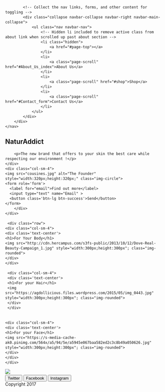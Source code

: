 
<!DOCTYPE html>
<html lang='en'>

<head>
	<meta charset="utf-8"> 
	<link type="text/css" rel="stylesheet" href="annafile/bootstrap/bootstrap.css">
	<link rel="stylesheet" type="text/css" href="css.css">
	<meta name="viewport" content="width=device-width, initial-scale=1.0">
	<link rel="stylesheet" href="https://maxcdn.bootstrapcdn.com/bootstrap/3.3.7/css/bootstrap.min.css" integrity="sha384-BVYiiSIFeK1dGmJRAkycuHAHRg32OmUcww7on3RYdg4Va+PmSTsz/K68vbdEjh4u" crossorigin="anonymous">
	<title>NaturAddict</title>
</head>


<body>
 <nav class="navbar navbar-custom navbar-fixed-top" role="navigation">
        <div class="container">
            
            <!-- Collect the nav links, forms, and other content for toggling -->
            <div class="collapse navbar-collapse navbar-right navbar-main-collapse">
                <ul class="nav navbar-nav">
                    <!-- Hidden li included to remove active class from about link when scrolled up past about section -->
                    <li class="hidden">
                        <a href="#page-top"></a>
                    </li>
                    <li>
                        <a class="page-scroll" href="#About_Us_index">About Us</a>
                    </li>
                    <li>
                        <a class="page-scroll" href="#shop">Shop</a>
                    </li>
                    <li>
                        <a class="page-scroll" href="#Contact_form">Contact Us</a>
                    </li>
                </ul>
            </div>
        </div>
    </nav>



   <div class="row">
    <div class="col-sm-8">
        <h1>NaturAddict</h1>
    
        <p>The new brand that offers to your skin the best care while respecting our environment !</p> 
    </div>
    <div class="col-sm-4">
    <img src="cousines.jpg" alt="The Founder" style="width:320px;height:320px;" class="img-circle">
    <form role='form'>
      <label for="email">Find out more</label>
      <input type="text" name="Email" >
      <button class='btn-lg btn-success'>Send</button>
	</form>
    	</div>
    </div>  

     <div class="row">
    <div class="col-sm-4">
    <div class='text-center'>
    <h1>For Your Body</h1>
    <img src="http://cdn.hercampus.com/s3fs-public/2013/10/12/Dove-Real-Beauty-Campaign_1.jpg" style="width:300px;height:300px"; class="img-rounded">
    </div>
    </div>

     <div class="col-sm-4">
     <div class='text-center'>
     <h1>For your Hair</h1>
     <img src="https://agdollicious.files.wordpress.com/2015/05/img_0443.jpg" style="width:300px;height:300px"; class="img-rounded">
     </div>
     </div>


    <div class="col-sm-4">
    <div class='text-center'>
    <h1>For your Face</h1>
    <img src="https://s-media-cache-ak0.pinimg.com/564x/a5/94/5e/a5945e067baa582ed2c3c8b49a050626.jpg" style="width:300px;height:300px"; class="img-rounded">
    </div>
    </div>
    </div>


</div>
</div> 


<div class='img-responsive'>
<img src="http://cdn.paper4pc.com/images/landscape-spring-tree-nature-wallpaper-1.jpg">



<div id='social-buttons'>
<div class='img-rounded'>
      <button class='btn-small btn-twitter'>Twitter</button>
      <button class='btn-small btn-facebook' class='btn btn-small' href="https://www.facebook.com/NaturAddict/">Facebook</button>
      <button class='btn-small btn-pinterest' class='btn btn-small'>Instagram</button>
    </div>
    </div>



<script>
  $("button").on("click", function() {
  alert("product bought!")
  });
  </script>

<footer>Copyright 2017</footer>

</body>
</html>
